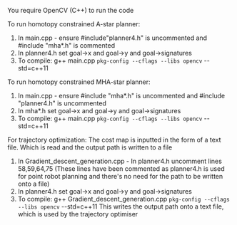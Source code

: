 You require OpenCV (C++) to run the code

To run homotopy constrained A-star planner:
  1. In main.cpp - ensure #include"planner4.h" is uncommented and #include "mha*.h" is commented
  2.  In planner4.h set goal->x and goal->y and goal->signatures
  3. To compile: g++ main.cpp `pkg-config --cflags --libs opencv` --std=c++11


To run homotopy constrained MHA-star planner:
  1. In main.cpp - ensure #include "mha*.h" is uncommented and #include "planner4.h" is uncommented
  2.  In mha*.h set goal->x and goal->y and goal->signatures
  3. To compile: g++ main.cpp `pkg-config --cflags --libs opencv` --std=c++11

For trajectory optimization:
The cost map is inputted in the form of a text file. Which is read and the output path is written to a file
  1. In Gradient_descent_generation.cpp - In planner4.h uncomment lines 58,59,64,75 (These lines have been commented as
  planner4.h is used for point robot planning and there's no need for the path to be written onto a file)
  2.  In planner4.h set goal->x and goal->y and goal->signatures
  3. To compile: g++ Gradient_descent_generation.cpp `pkg-config --cflags --libs opencv` --std=c++11
This writes the output path onto a text file, which is used by the trajectory optimiser
